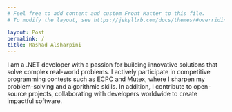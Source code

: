 ```yaml
---
# Feel free to add content and custom Front Matter to this file.
# To modify the layout, see https://jekyllrb.com/docs/themes/#overriding-theme-defaults

layout: Post
permalink: /
title: Rashad Alsharpini
---
```


I am a .NET developer with a passion for building innovative solutions that solve complex real-world problems. I actively participate in competitive programming contests such as ECPC and Mutex, where I sharpen my problem-solving and algorithmic skills. In addition, I contribute to open-source projects, collaborating with developers worldwide to create impactful software.
